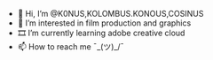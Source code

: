 - 👋 Hi, I’m @K0NUS,KOLOMBUS.KONOUS,COSINUS
- 🎥 I’m interested in film production and graphics
- 🎞 I’m currently learning adobe creative cloud
- 📫 How to reach me  ¯\_(ツ)_/¯

<!---
K0NUS/K0NUS is a ✨ special ✨ repository because its `README.md` (this file) appears on your GitHub profile.
You can click the Preview link to take a look at your changes.
--->
